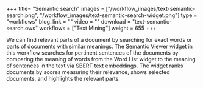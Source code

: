 +++
title= "Semantic search"
images =  ["/workflow_images/text-semantic-search.png", "/workflow_images/text-semantic-search-widget.png"]
type = "workflows"
blog_link =  ""
video = ""
download = "text-semantic-search.ows"
workflows = ["Text Mining"]
weight = 655
+++

We can find relevant parts of a document by searching for exact words or parts of documents with similar meanings. The Semantic Viewer widget in this workflow searches for pertinent sentences of the documents by comparing the meaning of words from the Word List widget to the meaning of sentences in the text via SBERT text embeddings. The widget ranks documents by scores measuring their relevance, shows selected documents, and highlights the relevant parts.